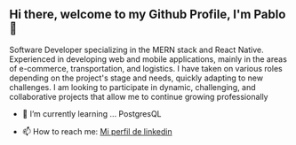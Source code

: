 ## Hi there, welcome to my Github Profile, I'm Pablo 👋

Software Developer specializing in the MERN stack and React Native. Experienced in developing web and mobile applications, mainly in the areas of e-commerce, transportation, and logistics. I have taken on various roles depending on the project's stage and needs, quickly adapting to new challenges. I am looking to participate in dynamic, challenging, and collaborative projects that allow me to continue growing professionally

- 🌱 I’m currently learning ...
PostgresQL

- 📫 How to reach me: 
[Mi perfil de linkedin](https://www.linkedin.com/in/parcepaiva/)

<!--
**Pabloblockchain24/Pabloblockchain24** is a ✨ _special_ ✨ repository because its `README.md` (this file) appears on your GitHub profile.

Here are some ideas to get you started:

- 🔭 I’m currently working on ...
- 🌱 I’m currently learning ...
- 👯 I’m looking to collaborate on ...
- 🤔 I’m looking for help with ...
- 💬 Ask me about ...
- 📫 How to reach me: ...
- 😄 Pronouns: ...
- ⚡ Fun fact: ...
-->
